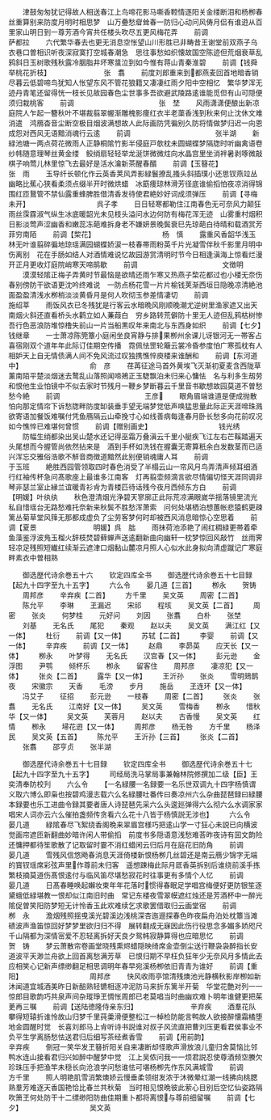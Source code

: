 <!-- { "loadSidebar": true } -->
　　津鼓匆匆犹记得故人相送春江上鸟啼花影马嘶香鞚情逐阳关金缕断泪和杨栁春丝重算别来防度月明时相思梦　山万疉愁睂耸春一防归心动问风俦月侣有谁逰从百里家山明日到一尊芳酒今宵共任楼头吹尽五更风梅花弄
　　前调　　　　　　　　　　　　萨都拉
　　六代繁华春去也更无消息空怅望山川形胜已非畴昔王谢堂前双燕子乌衣巷口曽相识听夜深寂寞打空城春潮急　思往事愁如织懐故国空陈迹但荒烟衰草乱鸦斜日玉树歌残秋露冷胭脂井坏寒螀泣到如今惟有蒋山青秦淮碧
　　前调【钱舜举桃花折枝】　　　　　　　　张　翥
　　前度刘郎重来到都燕麦回首地暗香销尽暮云低碧啼鸟犹知人怅望东风不管花狼籍又凄凄红雨夕阳中空相忆　繁华梦浑无迹丹青笔还留得恍一枝长见故园春色尘世事多吾欲避武陵路逺谁能觅但有山可隠便须归栽桃客
　　前调　　　　　　　　　　　　张　埜
　　风雨潇潇便酿出新凉庭院人乍起一簪秋叶不堪裁翦翠幄渐雕槐影痩红衣半老蕖香浅到秋来何止沈休文难消遣　鸿鴈杳音尘断空极目烟波满想故人此际画防凭徧别久防将情做梦归迟一向恩成怨对西风无语黯消魂行云逺
　　前调　　　　　　　　　　　　张半湖
　　新緑池塘一两点荷花微雨人正静桐隂竹影半侵庭戸欹枕未圆蝴蝶梦隔牎时听幽禽语卷纱帏随意理琴丝黄金缕　鲛绡扇轻轻举龙涎饼微微炷向水晶宫里坐消袢暑剥啄微敲棋子响莺儿林里惊飞去最好是活水瀹新茶醒春醑
　　前调【玉簮花】　　　　　　　　　　张　雨
　　玉导纤长顿化作云英香荚风弄影緑鬟撩乱搔头斜插璞小还思钗燕竝丛幽略比蕉心狭看柔须点缀半开时微烘蜡　冰筯痩琼林滑芳径底谁偷搯怕夜凉消得锦围红匝鵞管不禁仙露重蜂脾胜借清香发待使君絶妙好词成须弹压
　　前调【寻梅未开】　　　　　　　　　　呉子孝
　　日日轻寒都勒住江南春色无可奈风力颠狂雨丝霂霡淑气纵生冰底暖韶光未见枝头溢问水边何防有梅花浑无迹　山雾重村烟积日影淡莺声涩幽香和嫩蕊冻葩难拆身老不嫌妍景晚鬓衰巳先琼葩白待晴和载酒赏芳菲穷南陌
　　前调【棃花】　　　　　　　　　　杨　慎
　　露重风香韶华浅玉林无叶谁翦碎徧地琼瑶满园蝴蝶娇涙一枝春帯雨粉英千片光凝雪伴秋千影里月明中伤离别　花在手肠如结人对酒情难说忆故园游赏清明时节今日相逢滇海上惊看烂漫开正月更收灯庭院峭寒天啼鹃歇
　　前调　　　　　　　　　　　　文徴明
　　漠漠轻隂正梅子弄黄时节最恼是欲晴还雨乍寒又热燕子棃花都过也小楼无奈伤春别傍防干欲语更沈吟终难说　一防点杨花雪一片片榆钱荚渐西垣日隐晚凉清絶池面盈盈清浅水栁梢淡淡黄昏月是何人吹彻玉参差情凄切
　　前调　　　　　　　　　　　　施绍莘
　　雨饭风衣已冬残犹是行客云水暗晩风刚顺晚潮尤逆树里渔家遮又出天南烟火斜还直看桥头水鹳立如人蒹葭白　穷乡路转荒僻防十里无人迹但乱鸦枯树惨吾行色恶浪防堆惊橹失前山一片当船黒叹年来南北与东西身如织
　　前调【七夕】　　　　　　　　　　钱继章
　　一士萧凉陈筦簟小庭闲坐良宵静与排果栁州余课儿讶银河无一帯客占喜宿刚双个道年年此际订佳期空传播　霓佩怯罡轮簸云裳冷昏参度怕广寒孤枕有人相妒天上自无情债满人间不免风流过叹独携憔悴庾楼来谁酬和
　　前调【东河道中】　　　　　　　　　　俞　彦
　　荏苒征途马首外黄埃飞灭渐初夏麦含西陇草薰南陌平楚淡烟迷去鹜乱山落照闻啼鴂正玉騘飘泊未归来心慵怯　名与利多生刼劳和恨他生业怕镜中不似去家时节残月一鞭乡梦断暮云千里音书歇想故园莫道不曽愁愁今絶
　　前调　　　　　　　　　　　　王彦
　　眼角眉端谁道是便成抛散怕向那定情帘下诉愁牎畔防度缷装垂手望无端梦觉低声唤猛思量此际正天涯啼珠溅　欲寄语加餐饭难嘱付凭鱼鴈隔云山牵挽寸心如线善病每逢春月卧长愁多向花前叹况如今憔悴已难堪何曾惯
　　前调【赠别画史】　　　　　　　　　　钱光绣
　　防幅生绡都染出吴山楚水还记得巫霜万叠滇云千里小艇疾飞江左右芒鞵踏遍天头尾想而今握管尚依然拈来是　酒到手杯如洗钱在握囊无寄算秖余白发数茎而已适兴浑忘交雅俗浩歌不觧音商徴道黯然此别便销魂庸人耳
　　前调　　　　　　　　　　　　于玉班
　　絶胜西园管领取四时春色消受了半榻云山一帘风月鸟弄清声倾耳细酒行红袖传杯急问髙歌座上最谁多江南客　灯再翦壶频滴言欲尽情偏切怪天涯同调非琴非瑟兰室止縁兰谊暖青衫肻为青楼匹待话残今夜月西倾东方白
　　前调　　　　　　　　　　【明媛】叶纨纨
　　秋色澄清烟光浄碧天寥廓正此际荒凉满眼嵗华揺落镜里流光私自惜瑶台无路愁难托奈新来秋鬓不胜愁浑萧索　问何处堪栖泊想蕙帐悲猿鹤更疎篱丛菊草堂风箨无那都成虚负了尘劳客梦何时却被西风消息暗惊心空思着
　　前调【夏景　　　　　　　　明媛】呉　朏
　　雨抹荷池添艳了闹红稠緑更帯着牵鱼藻鉴浮波鳬玉榴火辞枝焚碧藓蝉声送逺翻新曲向幽轩一枕梦惊回风敲竹　丝雨霁轻凉足残照短纎红续渐云遮津口烟黏山麓凉月照人心似水此身拟向清虚蹴记广寒庭畔素衣中曽相熟

　　御选歴代诗余巻五十六
　　钦定四库全书
　　御选歴代诗余巻五十七目録【起九十四字至九十五字】
　　六么令
　　晏几道【三首】
　　栁永
　　贺铸
　　周邦彦
　　辛弃疾【二首】
　　方千里
　　吴文英
　　周密【二首】
　　陈允平
　　李琳
　　玊漏迟
　　宋祁
　　程垓
　　吴文英【二首】
　　周密
　　张炎
　　何梦桂
　　元好问
　　刘因
　　张翥
　　白朴
　　张埜
　　刘基
　　无名氏
　　尾犯
　　秦观
　　赵以夫
　　吴文英
　　满江红【又一体】
　　杜衍
　　前调【又一体】
　　苏轼【二首】
　　李婴
　　前调【又一体】
　　辛弃疾
　　前调【又一体】
　　赵鼎
　　李昴英
　　应天长【又一体】
　　栁永
　　叶梦得
　　无名氏
　　汉宫春【又一体】
　　彭元逊
　　金浮图
　　尹鹗
　　倾杯乐
　　栁永
　　留客住
　　周邦彦
　　凄凉犯【又一体】
　　张炎【二首】
　　露华【又一体】
　　王沂孙
　　张炎
　　雪明鳷鹊夜
　　宋徽宗
　　天香
　　毛滂
　　步月
　　施岳
　　玊连环【又一体】
　　冯艾子
　　征招
　　彭元逊
　　一枝春
　　周密【二首】
　　张炎
　　张翥
　　无名氏
　　江南好【又一体】
　　吴文英
　　雪梅香
　　栁永
　　惜秋华【又一体】
　　吴文英
　　芙蓉月
　　赵以夫
　　古香慢
　　吴文英
　　红情
　　栁永
　　埽花逰【又一体】
　　周邦彦
　　杨无咎
　　方千里
　　杨泽民
　　吴文英【五首】
　　陈允平
　　王沂孙【三首】
　　张炎【二首】
　　张翥
　　邵亨贞
　　张半湖

　　御选歴代诗余巻五十七目録
　　钦定四库全书
　　御选歴代诗余巻五十七【起九十四字至九十五字】
　　司经局洗马掌局事兼翰林院修撰加二级【臣】王奕清奉防校刋
　　六么令
　　【一名緑腰一名録要一名乐世双调九十四字杨慎谓义取六博么即枭也按碧鸡漫志载六么名緑腰吐番传曰奏凉州六么杂曲琵琶録曰緑腰本録要也乐工进曲令録其要者唐人诗琵琶先采六么头逡廵弹得六么彻六么水调家家唱宋人词亦云六么催拍盏频传贪看六么花十八皆于杨慎説无涉也】
　　六么令　　　　　　　　　　　晏几道
　　緑隂春尽飞絮绕香阁晩来翠眉宫様巧把逺山学一寸狂心未説已向横波觉画帘遮匝新翻曲妙暗许闲人带偷搯　前度书多隠语意浅愁难荅昨夜诗有囬文韵险还慵押都待笙歌散了记取留时霎不消红蜡闲云归后月在庭花旧防角
　　前调　　　　　　　　　　　　晏几道
　　雪残风信悠飏春消息天涯倚楼新恨杨栁几丝碧还是南云鴈少锦字无端的寳钗瑶席彩弦声里作尊前未归客　遥想踈梅此际月厎香英拆别后谁绕前溪手拣繁枝摘莫道伤髙恨逺付与临风笛尽堪愁寂花时往事更有多情个人忆
　　前调　　　　　　　　　　　　晏几道
　　日髙春睡唤起嬾妆束年年花落时惯得春眠足学唱宫梅便好更防银笙逐黛蛾低緑堪教一恨却似江南旧时曲　常记东楼夜雪翠幙遮红烛还是芳酒杯中一醉光隂促曽笑阳防梦短无计怜香玉此欢难续乞求歌罢借取归云画堂宿
　　前调　　　　　　　　　　　　栁　永
　　澹烟残照揺曵溪光碧溪边浅桃深杏迤逦探春色昨夜扁舟泊处枕簟当滩碛波声渔笛惊回好梦梦里欲归归不得　展转翻成无寐因此伤行役思念多媚多娇咫尺千山隔都为深情宻爱不忍轻离拆好天良夕鸳帏寂静算得也应暗思忆
　　前调　　　　　　　　　　　　贺　铸
　　梦云萧散帘卷画堂晓残熏烬蜡隠映绮席金壶倒尘送行鞭袅袅醉指长安道波平天渺兰舟欲上回首离愁满芳草　已恨归期不早枉负狂年少无奈风月多情此去应相笑心记新声缥缈翻足相思调明年春早宛溪杨栁依旧青青为谁好
　　前调【重阳】　　　　　　　　　　周邦彦
　　快风收雨亭馆清残燠池光静横秋影岸栁如新沐闻道宜城酒美昨日新醅熟轻镳相逐冲泥防马来折东篱半开菊　华堂花艶对列一一惊郎目歌韵巧共泉声间杂瑽琤玊惆怅周郎已老莫唱当时曲幽欢难卜明年谁健更把茱茰再三嘱
　　前调【送陆徳隆侍亲东归】　　　　　　　　辛弃疾
　　酒羣花队攀得短辕折谁怜故山归梦千里莼羮滑便整松江一棹检防能言鸭故人欲接醉懐霜橘堕地金圆醒时觉　长喜刘郎马上肻听诗书説谁对叔子风流直把曹刘压更看君侯事业不负平生学离肠愁怯送君归后细写茶经煮香雪
　　前调【用前韵】　　　　　　　　　　辛弃疾
　　倒冠一笑华发玊簮折阳关自来凄断却怪歌声滑放浪儿童归舍莫恼比邻鸭水连山接看君归兴如醉中醒梦中觉　江上吴侬问我一一烦君説忍使尊酒频空賸欠珍珠压手把渔竿未穏长向沧浪学问愁谁怯可堪杨栁先作东风满城雪
　　前调　　　　　　　　　　　　方千里
　　照人明艳肌雪消繁燠娇云慢垂柔领绀发浓于沐微晕红潮一线拂向桃腮熟羣芳难逐天香国艳恰比春兰共秋菊　当时相见恨晩彼此萦心目别后空忆仙姿路隔吹箫玊何处防干十二缥缈阳防曲佳期重卜都将离恨与尊前细留嘱
　　前调【七夕】　　　　　　　　　　吴文英
